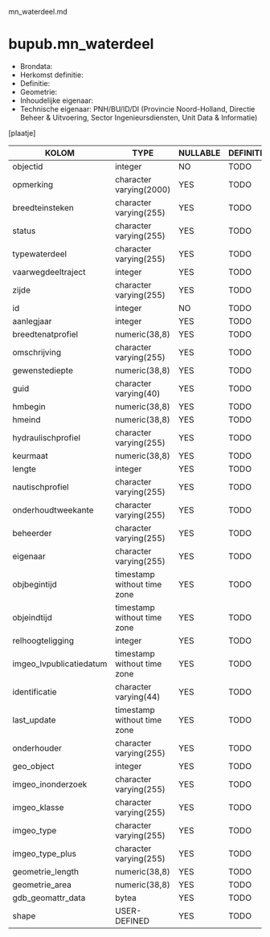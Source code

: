 mn_waterdeel.md

# bupub.mn_waterdeel


* Brondata: 
* Herkomst definitie: 
* Definitie: 
* Geometrie: 
* Inhoudelijke eigenaar: 
* Technische eigenaar: PNH/BU/ID/DI (Provincie Noord-Holland, Directie Beheer & Uitvoering, Sector Ingenieursdiensten, Unit Data & Informatie)

[plaatje]


|KOLOM                            |TYPE                       |NULLABLE|DEFINITIE|
|------                           |----                       |-----   |-----    |
|objectid                         |integer                    |NO      |TODO|
|opmerking                        |character varying(2000)    |YES     |TODO|
|breedteinsteken                  |character varying(255)     |YES     |TODO|
|status                           |character varying(255)     |YES     |TODO|
|typewaterdeel                    |character varying(255)     |YES     |TODO|
|vaarwegdeeltraject               |integer                    |YES     |TODO|
|zijde                            |character varying(255)     |YES     |TODO|
|id                               |integer                    |NO      |TODO|
|aanlegjaar                       |integer                    |YES     |TODO|
|breedtenatprofiel                |numeric(38,8)              |YES     |TODO|
|omschrijving                     |character varying(255)     |YES     |TODO|
|gewenstediepte                   |numeric(38,8)              |YES     |TODO|
|guid                             |character varying(40)      |YES     |TODO|
|hmbegin                          |numeric(38,8)              |YES     |TODO|
|hmeind                           |numeric(38,8)              |YES     |TODO|
|hydraulischprofiel               |character varying(255)     |YES     |TODO|
|keurmaat                         |numeric(38,8)              |YES     |TODO|
|lengte                           |integer                    |YES     |TODO|
|nautischprofiel                  |character varying(255)     |YES     |TODO|
|onderhoudtweekante               |character varying(255)     |YES     |TODO|
|beheerder                        |character varying(255)     |YES     |TODO|
|eigenaar                         |character varying(255)     |YES     |TODO|
|objbegintijd                     |timestamp without time zone|YES     |TODO|
|objeindtijd                      |timestamp without time zone|YES     |TODO|
|relhoogteligging                 |integer                    |YES     |TODO|
|imgeo_lvpublicatiedatum          |timestamp without time zone|YES     |TODO|
|identificatie                    |character varying(44)      |YES     |TODO|
|last_update                      |timestamp without time zone|YES     |TODO|
|onderhouder                      |character varying(255)     |YES     |TODO|
|geo_object                       |integer                    |YES     |TODO|
|imgeo_inonderzoek                |character varying(255)     |YES     |TODO|
|imgeo_klasse                     |character varying(255)     |YES     |TODO|
|imgeo_type                       |character varying(255)     |YES     |TODO|
|imgeo_type_plus                  |character varying(255)     |YES     |TODO|
|geometrie_length                 |numeric(38,8)              |YES     |TODO|
|geometrie_area                   |numeric(38,8)              |YES     |TODO|
|gdb_geomattr_data                |bytea                      |YES     |TODO|
|shape                            |USER-DEFINED               |YES     |TODO|
